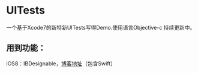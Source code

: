 # UITests
一个基于Xcode7的新特新UITests写得Demo.使用语言Objective-c
持续更新中。

## 用到功能：
iOS8：IBDesignable，[博客地址](http://leopardpan.github.io/2015/09/03/%E5%9C%A8OC%E5%92%8CSwift%E4%B8%AD%E4%BD%BF%E7%94%A8IBDesignable-IBInspectable/)（包含Swift）

